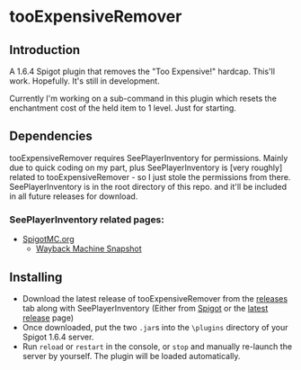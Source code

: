 # tooExpensiveRemover
## Introduction
A 1.6.4 Spigot plugin that removes the "Too Expensive!" hardcap. This'll work. Hopefully. It's still in development.
 
Currently I'm working on a sub-command in this plugin which resets the enchantment cost of the held item to 1 level. Just for starting.
 
## Dependencies
tooExpensiveRemover requires SeePlayerInventory for permissions. Mainly due to quick coding on my part, plus SeePlayerInventory is [very roughly] related to tooExpensiveRemover - so I just stole the permissions from there. SeePlayerInventory is in the root directory of this repo. and it'll be included in all future releases for download.
 
### SeePlayerInventory related pages:
* [SpigotMC.org](https://www.spigotmc.org/resources/seeplayerinventory.11913/)
    * [Wayback Machine Snapshot](http://web.archive.org/web/20190128163728/https://www.spigotmc.org/resources/seeplayerinventory.11913/)

## Installing
* Download the latest release of tooExpensiveRemover from the [releases](https://github.com/Toydotgame/tooExpensiveRemover/releases) tab along with SeePlayerInventory (Either from [Spigot](https://www.spigotmc.org/resources/seeplayerinventory.11913/download?version=43331) or the [latest release](https://github.com/Toydotgame/tooExpensiveRemover/releases) page)
* Once downloaded, put the two `.jar`s into the `\plugins` directory of your Spigot 1.6.4 server.
* Run `reload` or `restart` in the console, or `stop` and manually re-launch the server by yourself. The plugin will be loaded automatically.
